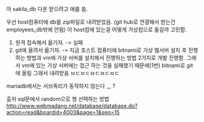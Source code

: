 아 sakila_db 다운 받으려고 애를 씀.

우선 host컴퓨터에 db를 zip파일로 내려받았음. (git hub로 연결해서 받는건 employees_db밖에 안됨)
이 host컴에 있는걸 어떻게 가상컴으로 옮길까 고민함.

1. 원격 접속해서 옮기자.
-> 실패
2. git에 올려서 옮기자. 
-> 지금 호스트 컴퓨터에 bitnami로 가상 웹서버 설치 후 진행하는 방법과 vm에 가상 서버를 설치해서 진행하는 방법 2가지로 개발 진행함.
그래서 vm에 있는 가상 서버에는 접근 하는 것을 실패했기 때문에(1번) bitnami로 git 에 올림 
그래서 내려받음 ㅂㄷㅂㄷㅂㄷㅂㄷㅂㄷ 

mariadb에서는 서브쿼리가 동작하지 않는다 ,,, ? 

출처 
sql문에서 random으로 행 선택하는 방법
http://www.webmadang.net/database/database.do?action=read&boardid=4003&page=1&seq=15
